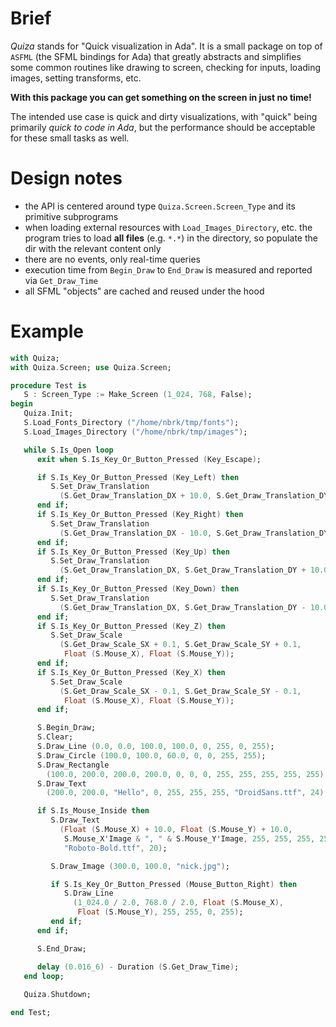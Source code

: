 # Brief
*Quiza* stands for "Quick visualization in Ada". It is a small package on top of `ASFML` (the SFML bindings for Ada)
that greatly abstracts and simplifies some common routines like drawing to screen, checking for inputs, loading images, setting transforms, etc. 

**With this package you can get something on the screen in just no time!**

The intended use case is quick and dirty visualizations, with "quick" being
primarily *quick to code in Ada*, but the performance should be acceptable for these small tasks as well.

# Design notes
- the API is centered around type `Quiza.Screen.Screen_Type` and its primitive subprograms
- when loading external resources with `Load_Images_Directory`, etc. the program tries to load **all files** (e.g. `*.*`) in the directory, so populate the dir with the relevant content only
- there are no events, only real-time queries
- execution time from `Begin_Draw` to `End_Draw` is measured and reported via `Get_Draw_Time`
- all SFML "objects" are cached and reused under the hood


# Example
``` ada
with Quiza;
with Quiza.Screen; use Quiza.Screen;

procedure Test is
   S : Screen_Type := Make_Screen (1_024, 768, False);
begin
   Quiza.Init;
   S.Load_Fonts_Directory ("/home/nbrk/tmp/fonts");
   S.Load_Images_Directory ("/home/nbrk/tmp/images");

   while S.Is_Open loop
      exit when S.Is_Key_Or_Button_Pressed (Key_Escape);

      if S.Is_Key_Or_Button_Pressed (Key_Left) then
         S.Set_Draw_Translation
           (S.Get_Draw_Translation_DX + 10.0, S.Get_Draw_Translation_DY);
      end if;
      if S.Is_Key_Or_Button_Pressed (Key_Right) then
         S.Set_Draw_Translation
           (S.Get_Draw_Translation_DX - 10.0, S.Get_Draw_Translation_DY);
      end if;
      if S.Is_Key_Or_Button_Pressed (Key_Up) then
         S.Set_Draw_Translation
           (S.Get_Draw_Translation_DX, S.Get_Draw_Translation_DY + 10.0);
      end if;
      if S.Is_Key_Or_Button_Pressed (Key_Down) then
         S.Set_Draw_Translation
           (S.Get_Draw_Translation_DX, S.Get_Draw_Translation_DY - 10.0);
      end if;
      if S.Is_Key_Or_Button_Pressed (Key_Z) then
         S.Set_Draw_Scale
           (S.Get_Draw_Scale_SX + 0.1, S.Get_Draw_Scale_SY + 0.1,
            Float (S.Mouse_X), Float (S.Mouse_Y));
      end if;
      if S.Is_Key_Or_Button_Pressed (Key_X) then
         S.Set_Draw_Scale
           (S.Get_Draw_Scale_SX - 0.1, S.Get_Draw_Scale_SY - 0.1,
            Float (S.Mouse_X), Float (S.Mouse_Y));
      end if;

      S.Begin_Draw;
      S.Clear;
      S.Draw_Line (0.0, 0.0, 100.0, 100.0, 0, 255, 0, 255);
      S.Draw_Circle (100.0, 100.0, 60.0, 0, 0, 255, 255);
      S.Draw_Rectangle
        (100.0, 200.0, 200.0, 200.0, 0, 0, 0, 255, 255, 255, 255, 255);
      S.Draw_Text
        (200.0, 200.0, "Hello", 0, 255, 255, 255, "DroidSans.ttf", 24);

      if S.Is_Mouse_Inside then
         S.Draw_Text
           (Float (S.Mouse_X) + 10.0, Float (S.Mouse_Y) + 10.0,
            S.Mouse_X'Image & ", " & S.Mouse_Y'Image, 255, 255, 255, 255,
            "Roboto-Bold.ttf", 20);

         S.Draw_Image (300.0, 100.0, "nick.jpg");

         if S.Is_Key_Or_Button_Pressed (Mouse_Button_Right) then
            S.Draw_Line
              (1_024.0 / 2.0, 768.0 / 2.0, Float (S.Mouse_X),
               Float (S.Mouse_Y), 255, 255, 0, 255);
         end if;
      end if;

      S.End_Draw;

      delay (0.016_6) - Duration (S.Get_Draw_Time);
   end loop;
   
   Quiza.Shutdown;

end Test;

```
